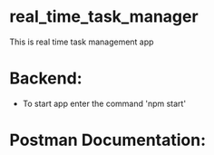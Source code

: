 # real_time_task_manager
This is real time task management app


# Backend:
- To start app enter the command 'npm start'


# Postman Documentation:

